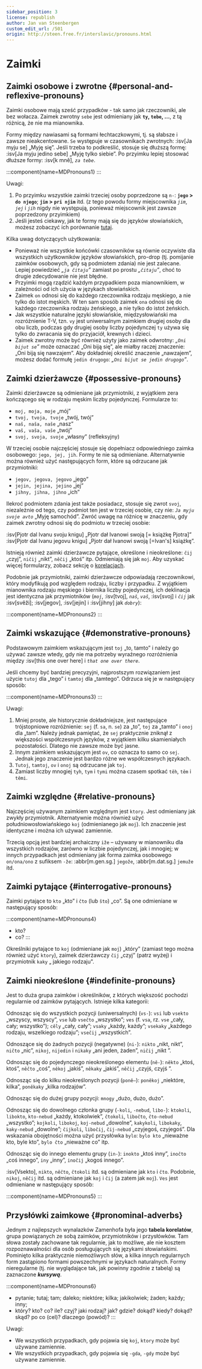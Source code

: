 ```yaml
---
sidebar_position: 3
license: republish
author: Jan van Steenbergen
custom_edit_url: /501
origin: http://steen.free.fr/interslavic/pronouns.html
---
```


# Zaimki

## Zaimki osobowe i zwrotne \{#personal-and-reflexive-pronouns}

Zaimki osobowe mają sześć przypadków - tak samo jak rzeczowniki, ale bez wołacza. Zaimek zwrotny `sebe` jest odmieniany jak **`ty`, `tebe`, ...**, z tą różnicą, że nie ma mianownika.

Formy między nawiasami są formami łechtaczkowymi, tj. są słabsze i zawsze nieakcentowane. `Se` występuje w czasownikach zwrotnych: :isv[Ja myju se] „Myję się”. Jeśli trzeba to podkreślić, stosuje się dłuższą formę: :isv[Ja myju jedino sebe] „Myję tylko siebie”. Po przyimku lepiej stosować dłuższe formy: :isv[k mně], _`za tebe`_.

:::component{name=MDPronouns1}
:::

Uwagi:

1. Po przyimku wszystkie zaimki trzeciej osoby poprzedzone są `n-`: **`jego` > `do njego`**; **`jim` > `pri njim`** itd. (z tego powodu formy miejscownika _`jim`_, _`jej`_ i _`jih`_ nigdy nie występują, ponieważ miejscownik jest zawsze poprzedzony przyimkiem)
2. Jeśli jesteś ciekawy, jak te formy mają się do języków słowiańskich, możesz zobaczyć ich porównanie [tutaj][1].

Kilka uwag dotyczących użytkowania:

- Ponieważ nie wszystkie końcówki czasowników są równie oczywiste dla wszystkich użytkowników języków słowiańskich, pro-drop (tj. pomijanie zaimków osobowych, gdy są podmiotem zdania) nie jest zalecane. Lepiej powiedzieć _„`ja čitaju`”_ zamiast po prostu _„`čitaju`”_, choć to drugie zdecydowanie nie jest błędne.
- Przyimki mogą rządzić każdym przypadkiem poza mianownikiem, w zależności od ich użycia w językach słowiańskich.
- Zaimek `on` odnosi się do każdego rzeczownika rodzaju męskiego, a nie tylko do istot męskich. W ten sam sposób zaimek `ona` odnosi się do każdego rzeczownika rodzaju żeńskiego, a nie tylko do istot żeńskich.
- Jak wszystkie naturalne języki słowiańskie, międzysłowiański ma rozróżnienie T-V, tzn. `vy` jest uniwersalnym zaimkiem drugiej osoby dla obu liczb, podczas gdy drugiej osoby liczby pojedynczej `ty` używa się tylko do zwracania się do przyjaciół, krewnych i dzieci.
- Zaimek zwrotny może być również użyty jako zaimek odwrotny: _„`Oni bijut se`”_ może oznaczać „Oni biją się”, ale miałby raczej znaczenie: „Oni biją się nawzajem”. Aby dokładniej określić znaczenie „nawzajem”, możesz dodać formułę `jedin drugogo`: _„`Oni bijut se jedin drugogo`”_.

## Zaimki dzierżawcze \{#possessive-pronouns}

Zaimki dzierżawcze są odmieniane jak przymiotniki, z wyjątkiem zera kończącego się w rodzaju męskim liczby pojedynczej. Formularze to:

- `moj, moja, moje` „mój”
- `tvoj, tvoja, tvoje` „twój, twój”
- `naš, naša, naše` „nasz”
- `vaš, vaša, vaše` „twój”
- `svoj, svoja, svoje` „własny” (refleksyjny)

W trzeciej osobie najczęściej stosuje się dopełniacz odpowiedniego zaimka osobowego: `jego, jej, jih`. Formy te nie są odmieniane. Alternatywnie można również użyć następujących form, które są odrzucane jak przymiotniki:

- `jegov, jegova, jegovo` „jego”
- `jejin, jejina, jejino` „jej”
- `jihny, jihna, jihno` „ich”

Ilekroć podmiotem zdania jest także posiadacz, stosuje się zwrot `svoj`, niezależnie od tego, czy podmiot ten jest w trzeciej osobie, czy nie: _`Ja myju svoje avto`_ „Myję samochód”. Zwróć uwagę na różnicę w znaczeniu, gdy zaimek zwrotny odnosi się do podmiotu w trzeciej osobie:

:isv[Pjotr dal Ivanu svoju knigu] „Pjotr dał Ivanowi swoją \[= książkę Pjotra]”
:isv[Pjotr dal Ivanu jegovu knigu] „Pjotr dał Ivanowi swoją \[=Ivan's] książkę”.

Istnieją również zaimki dzierżawcze pytające, określone i nieokreślone: `čij` „czyj”, `ničij` „nikt”, `něčij` „ktoś” itp. Odmieniają się jak `moj`. Aby uzyskać więcej formularzy, zobacz sekcję o [korelacjach][2].

Podobnie jak przymiotniki, zaimki dzierżawcze odpowiadają rzeczownikowi, który modyfikują pod względem rodzaju, liczby i przypadku. Z wyjątkiem mianownika rodzaju męskiego i biernika liczby pojedynczej, ich deklinacja jest identyczna jak przymiotników (_`moj`_, :isv[tvoj], _`naš`_, _`vaš`_, :isv[svoj] i _`čij`_ jak :isv[svěži]; :isv[jegov], :isv[jejin] i :isv[jihny] jak _`dobry`_):

:::component{name=MDPronouns2}
:::

## Zaimki wskazujące \{#demonstrative-pronouns}

Podstawowym zaimkiem wskazującym jest `toj` „to, tamto” i należy go używać zawsze wtedy, gdy nie ma potrzeby wyraźnego rozróżnienia między :isv[this one over here] i _`that one over there`_.

Jeśli chcemy być bardziej precyzyjni, najprostszym rozwiązaniem jest użycie `tutoj` dla „tego” i `tamtoj` dla „tamtego”. Odrzuca się je w następujący sposób:

:::component{name=MDPronouns3}
:::

Uwagi:

1. Mniej proste, ale historycznie dokładniejsze, jest następujące trójstopniowe rozróżnienie: `sej` (f. `sa`, n. `se`) za „to”, `toj` za „tamto” i `onoj` dla „tam”. Należy jednak pamiętać, że `sej` praktycznie zniknął z większości współczesnych języków, z wyjątkiem kilku skamieniałych pozostałości. Dlatego nie zawsze może być jasne.
2. Innym zaimkiem wskazującym jest `ov`, co oznacza to samo co `sej`. Jednak jego znaczenie jest bardzo różne we współczesnych językach.
3. `Tutoj`, `tamtoj`, `ov` i `onoj` są odrzucane jak `toj`.
4. Zamiast liczby mnogiej `tyh`, `tym` i `tymi` można czasem spotkać `těh`, `těm` i `těmi`.

## Zaimki względne \{#relative-pronouns}

Najczęściej używanym zaimkiem względnym jest `ktory`. Jest odmieniany jak zwykły przymiotnik. Alternatywnie można również użyć południowosłowiańskiego `koj` (odmienianego jak `moj`). Ich znaczenie jest identyczne i można ich używać zamiennie.

Trzecią opcją jest bardziej archaiczny `iže` – używany w mianowniku dla wszystkich rodzajów, zarówno w liczbie pojedynczej, jak i mnogiej; w innych przypadkach jest odmieniany jak forma zaimka osobowego `on/ona/ono` z sufiksem `-že`: :abbr[m.gen.sg.] `jegože`, :abbr[m.dat.sg.] `jemuže` itd.

## Zaimki pytające \{#interrogative-pronouns}

Zaimki pytające to `kto` „kto” i `čto` (lub `što`) „co”. Są one odmieniane w następujący sposób:

:::component{name=MDPronouns4}
* kto?
* co?
:::

Określniki pytające to `koj` (odmieniane jak `moj`) „który” (zamiast tego można również użyć `ktory`), zaimek dzierżawczy `čij` „czyj” (patrz wyżej) i przymiotnik `kaky` „ jakiego rodzaju".

## Zaimki nieokreślone \{#indefinite-pronouns}

Jest to duża grupa zaimków i określników, z których większość pochodzi regularnie od zaimków pytających. Istnieje kilka kategorii:

Odnosząc się do wszystkich pozycji (uniwersalnych) (`vs-`): `vsi` lub `vsekto` „wszyscy, wszyscy”, `vse` lub `vsečto` „wszystko”; `ves` (f. `vsa`, rz. `vse` „cały, cały; wszystko”); `cěly` „cały, cały”; `vsaky` „każdy, każdy”; `vsekaky` „każdego rodzaju, wszelkiego rodzaju”; `vsečij` „wszystkich”.

Odnoszące się do żadnych pozycji (negatywne) (`ni-`): `nikto` „nikt, nikt”, `ničto` „nic”, `nikoj`, `nijedin` i `nikaky` „ani jeden, żaden”, `ničij` „nikt ”.

Odnosząc się do pojedynczego nieokreślonego elementu (`ně-`): `někto` „ktoś, ktoś”, `něčto` „coś”, `někoj` „jakiś”, `někaky` „jakiś”, `něčij` „czyjś, czyjś ”.

Odnosząc się do kilku nieokreślonych pozycji (`poně–`): `poněkoj` „niektóre, kilka”, `poněkaky` „kilka rodzajów”.

Odnosząc się do dużej grupy pozycji: `mnogy` „dużo, dużo, dużo”.

Odnosząc się do dowolnego członka grupy (`-koli`, `-nebud`, `libo-`): `ktokoli`, `libokto`, `kto-nebud` „każdy, ktokolwiek”, `čtokoli`, `libočto`, `čto-nebud` „wszystko”; `kojkoli`, `libokoj`, `koj-nebud` „dowolne”, `kakykoli`, `libokaky`, `kaky-nebud` „dowolne”; `čijkoli`, `libočij`, `čij-nebud` „czyjegoś, czyjegoś”. Dla wskazania obojętności można użyć przysłówka `bylo`: `bylo kto` „nieważne kto, byle kto”, `bylo čto` „nieważne co” itp.

Odnosząc się do innego elementu grupy (`in-`): `inokto` „ktoś inny”, `inočto` „coś innego”, `iny` „inny”, `inočij` „kogoś innego”.

:isv[Vsekto], `nikto`, `něčto`, `čtokoli` itd. są odmieniane jak `kto` i `čto`. Podobnie, `nikoj`, `něčij` itd. są odmieniane jak `koj` i `čij` (a zatem jak `moj`). `Ves` jest odmieniane w następujący sposób:

:::component{name=MDPronouns5}
:::

## Przysłówki zaimkowe \{#pronominal-adverbs}

Jednym z najlepszych wynalazków Zamenhofa była jego **tabela korelatów**, grupa powiązanych ze sobą zaimków, przymiotników i przysłówków. Tam słowa zostały zachowane tak regularnie, jak to możliwe, ale nie kosztem rozpoznawalności dla osób posługujących się językami słowiańskimi. Pominięto kilka praktycznie niemożliwych słów, a kilka innych regularnych form zastąpiono formami powszechnymi w językach naturalnych. Formy nieregularne (tj. nie wyglądające tak, jak powinny zgodnie z tabelą) są zaznaczone _**kursywą**_.

:::component{name=MDPronouns6}
* pytanie; tutaj; tam; daleko; niektóre; kilka; jakikolwiek; żaden; każdy; inny;
* który? kto? co? ile? czyj? jaki rodzaj? jak? gdzie? dokąd? kiedy? dokąd? skąd? po co (cel)? dlaczego (powód)?
:::

Uwagi:

- We wszystkich przypadkach, gdy pojawia się `koj`, `ktory` może być używane zamiennie.
- We wszystkich przypadkach, gdy pojawia się `-gda`, `-gdy` może być używane zamiennie.

[1]: http://steen.free.fr/interslavic/slavic_pronouns.html
[2]: #pronominal_adverbs
